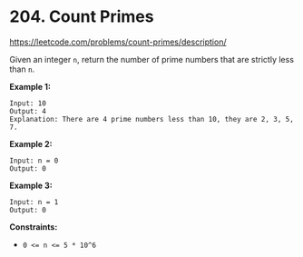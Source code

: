 # 204. Count Primes

https://leetcode.com/problems/count-primes/description/

Given an integer `n`, return the number of prime numbers that are strictly less than `n`.

**Example 1:**

```
Input: 10
Output: 4
Explanation: There are 4 prime numbers less than 10, they are 2, 3, 5, 7.
```

**Example 2:**

```
Input: n = 0
Output: 0
```

**Example 3:**

```
Input: n = 1
Output: 0
```

**Constraints:**

- `0 <= n <= 5 * 10^6`
